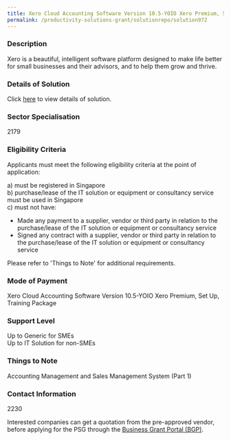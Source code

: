 ```yaml
---
title: Xero Cloud Accounting Software Version 10.5-YOIO Xero Premium, Set Up, Training Package
permalink: /productivity-solutions-grant/solutionrepo/solution972
---
```


### Description

Xero is a beautiful, intelligent software platform designed to make life better for small businesses and their advisors, and to help them grow and thrive.

### Details of Solution

Click <a href='YOIO PTE LTD' target='_blank' rel='noopener'>here</a> to view details of solution.

### Sector Specialisation

 2179 

### Eligibility Criteria

Applicants must meet the following eligibility criteria at the point of application:

a) must be registered in Singapore <br>
b) purchase/lease of the IT solution or equipment or consultancy service must be used in Singapore <br>
c) must not have:
- Made any payment to a supplier, vendor or third party in relation to the purchase/lease of the IT solution or equipment or consultancy service
- Signed any contract with a supplier, vendor or third party in relation to the purchase/lease of the IT solution or equipment or consultancy service

Please refer to 'Things to Note' for additional requirements.

### Mode of Payment
Xero Cloud Accounting Software Version 10.5-YOIO Xero Premium, Set Up, Training Package

### Support Level
Up to Generic for SMEs <br>
Up to IT Solution for non-SMEs

### Things to Note
Accounting Management and Sales Management System (Part 1)

### Contact Information
2230

Interested companies can get a quotation from the pre-approved vendor, before applying for the PSG through the <a target='_blank' rel='noopener' href='https://www.businessgrants.gov.sg/'>Business Grant Portal (BGP)</a>.
